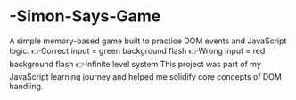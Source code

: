 # -Simon-Says-Game
A simple memory-based game built to practice DOM events and JavaScript logic.  👉Correct input = green background flash 👉Wrong input = red background flash 👉Infinite level system  This project was part of my JavaScript learning journey and helped me solidify core concepts of DOM handling.
